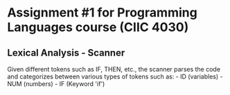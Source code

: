# Assignment #1 for Programming Languages course (CIIC 4030)

## Lexical Analysis - Scanner

Given different tokens such as IF, THEN, etc., the scanner parses the code and categorizes between various types of tokens such as:
	- ID (variables)
	- NUM (numbers)
	- IF (Keyword 'if')

